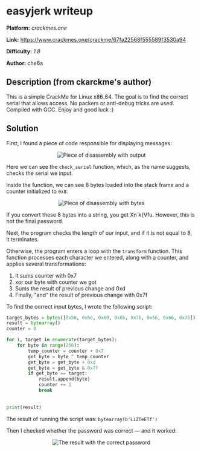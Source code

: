 # easyjerk writeup 

**Platform:** *crackmes.one*

**Link:** https://www.crackmes.one/crackme/67fa22568f555589f3530a94

**Difficulty:** *1.8*

**Author:** che6a


## Description (from ckarckme's author)

This is a simple CrackMe for Linux x86_64. The goal is to find the correct serial that allows access. No packers or anti-debug tricks are used. Compiled with GCC. Enjoy and good luck :)

## Solution

First, I found a piece of code responsible for displaying messages:

<p align="center">
<img src="/crackmes.one/resources/easyjerk0.png" alt="Piece of disassembly with output"/>
</p>

Here we can see the `check_serial` function, which, as the name suggests, checks the serial we input.

Inside the function, we can see 8 bytes loaded into the stack frame and a counter initialized to `0x8`:

<p align="center">
<img src="/crackmes.one/resources/easyjerk1.png" alt="Piece of disassembly with bytes"/>
</p>

If you convert these 8 bytes into a string, you get Xn\`k{Vfu. However, this is not the final password.

Next, the program checks the length of our input, and if it is not equal to 8, it terminates.

Otherwise, the program enters a loop with the `transform` function. This function processes each character we entered, along with a counter, and applies several transformations:

1. It sums counter with 0x7
2. xor our byte with counter we got
3. Sums the result of previous change and 0xd
4. Finally, "and" the result of previous change with 0x7f

To find the correct input bytes, I wrote the following script:

```python
target_bytes = bytes([0x58, 0x6e, 0x60, 0x6b, 0x7b, 0x56, 0x66, 0x75])
result = bytearray()
counter = 0

for i, target in enumerate(target_bytes):
	for byte in range(256):
		temp_counter = counter + 0x7
		get_byte = byte ^ temp_counter
		get_byte = get_byte + 0xd
		get_byte = get_byte & 0x7f
		if get_byte == target:
			result.append(byte)
			counter += 1
			break
			
			
print(result)
```
The result of running the script was: `bytearray(b'LiZTeETf')`

Then I checked whether the password was correct — and it worked:

<p align="center">
<img src="/crackmes.one/resources/easyjerk2.png" alt="The result with the correct password"/>
</p>
